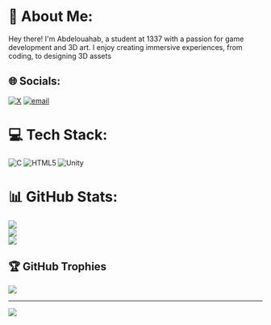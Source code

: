 # 💫 About Me:
Hey there! I'm Abdelouahab, a student at 1337 with a passion for game development and 3D art. I enjoy creating immersive experiences, from coding, to designing 3D assets


## 🌐 Socials:
[![X](https://img.shields.io/badge/X-black.svg?logo=X&logoColor=white)](https://x.com/Abd3louahab) [![email](https://img.shields.io/badge/Email-D14836?logo=gmail&logoColor=white)](mailto:abdelouahab.kemmoune@gmail.com) 

# 💻 Tech Stack:
![C](https://img.shields.io/badge/c-%2300599C.svg?style=for-the-badge&logo=c&logoColor=white) ![HTML5](https://img.shields.io/badge/html5-%23E34F26.svg?style=for-the-badge&logo=html5&logoColor=white) ![Unity](https://img.shields.io/badge/unity-%23000000.svg?style=for-the-badge&logo=unity&logoColor=white)
# 📊 GitHub Stats:
![](https://github-readme-stats.vercel.app/api?username=abdelouahab-kemmoune&theme=dark&hide_border=false&include_all_commits=false&count_private=false)<br/>
![](https://nirzak-streak-stats.vercel.app/?user=abdelouahab-kemmoune&theme=dark&hide_border=false)<br/>
![](https://github-readme-stats.vercel.app/api/top-langs/?username=abdelouahab-kemmoune&theme=dark&hide_border=false&include_all_commits=false&count_private=false&layout=compact)

## 🏆 GitHub Trophies
![](https://github-profile-trophy.vercel.app/?username=abdelouahab-kemmoune&theme=radical&no-frame=false&no-bg=true&margin-w=4)

---
[![](https://visitcount.itsvg.in/api?id=abdelouahab-kemmoune&icon=0&color=0)](https://visitcount.itsvg.in)

<!-- Proudly created with GPRM ( https://gprm.itsvg.in ) -->
